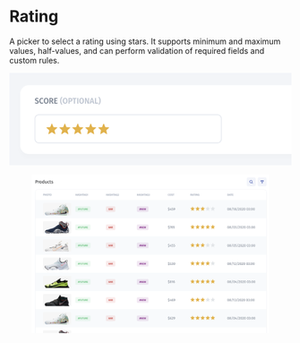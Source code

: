 # Rating

A picker to select a rating using stars. It supports minimum and maximum values, half-values, and can perform validation of required fields and custom rules.

![](<../../../../.gitbook/assets/image (1).png>)

<figure><img src="../../../../.gitbook/assets/image (6).png" alt=""><figcaption></figcaption></figure>
